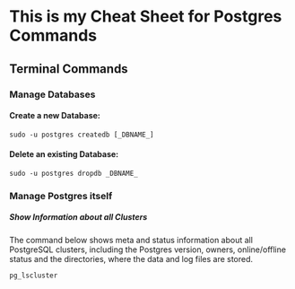
# This is my Cheat Sheet for Postgres Commands

## Terminal Commands

### Manage Databases

#### Create a new Database:

`sudo -u postgres createdb [_DBNAME_]`

#### Delete an existing Database:

`sudo -u postgres dropdb _DBNAME_`

### Manage Postgres itself

##### Show Information about all Clusters

The command below shows meta and status information about all PostgreSQL clusters, including the Postgres version, owners, online/offline status and the directories, where the data and log files are stored.

`pg_lscluster`

